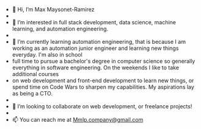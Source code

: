 - 👋 Hi, I’m Max Maysonet-Ramirez
- 
- 👀 I’m interested in full stack development, data science, machine learning, and automation engineering.
- 
- 🌱 I’m currently learning automation engineering, that is because I am working as an automation junior engineer and learning new things everyday. I'm also in school
- full time to pursue a bachelor's degree in computer science so generally everything in software engineering. On the weekends I like to take additional courses
- on web development and front-end development to learn new things, or spend time on Code Wars to sharpen my capabilities. My aspirations lay as being a CTO.
- 
- 💞️ I’m looking to collaborate on web development, or freelance projects!
- 
- 📫 You can reach me at Mmlp.company@gmail.com

<!---
MaxMayso/MaxMayso is a ✨ special ✨ repository because its `README.md` (this file) appears on your GitHub profile.
You can click the Preview link to take a look at your changes.
--->
